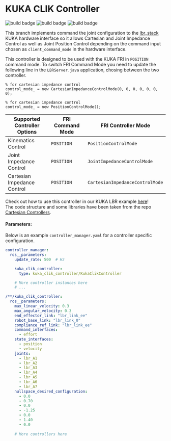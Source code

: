 # KUKA CLIK Controller
![build badge](https://github.com/lucabeber/effort_controller/actions/workflows/humble.yml/badge.svg)
![build badge](https://github.com/lucabeber/effort_controller/actions/workflows/jazzy.yml/badge.svg)
![build badge](https://github.com/lucabeber/effort_controller/actions/workflows/rolling.yml/badge.svg)


This branch implements command the joint configuration to the [lbr_stack](https://github.com/idra-lab/lbr_fri_ros2_stack) KUKA hardware interface so it allows Cartesian and Joint Impedance Control as well as Joint Position Control depending on the command input chosen as `client_command_mode` in the hardware interface.

This controller is designed to be used with the KUKA FRI in `POSITION` command mode. To switch FRI Command Mode you need to update the following line in the `LBRServer.java` application, chosing between the two controller.
```
% for cartesian impedance control
control_mode_ = new CartesianImpedanceControlMode(0, 0, 0, 0, 0, 0, 0);
```
```
% for cartesian impedance control
control_mode_ = new PositionControlMode();
```

|Supported Controller Options| FRI Command Mode   | FRI Controller Mode            |
|----------------------------|--------------------|--------------------------------|
|Kinematics Control          |`POSITION`          | `PositionControlMode`          |
|Joint Impedance Control     |`POSITION`          | `JointImpedanceControlMode`    |
|Cartesian Impedance Control |`POSITION`          | `CartesianImpedanceControlMode`|

Check out how to use this controller in our KUKA LBR example [here](https://github.com/idra-lab/kuka_impedance)!  
The code structure and some libraries have been taken from the repo [Cartesian Controllers](https://github.com/fzi-forschungszentrum-informatik/cartesian_controllers).


#### Parameters:
Below is an example `controller_manager.yaml` for a controller specific configuration.

```yaml
controller_manager:
  ros__parameters:
    update_rate: 500  # Hz

    kuka_clik_controller:
      type: kuka_clik_controller/KukaClikController

    # More controller instances here
    # ...

/**/kuka_clik_controller:
  ros__parameters:
    max_linear_velocity: 0.3
    max_angular_velocity: 0.3
    end_effector_link: "lbr_link_ee"
    robot_base_link: "lbr_link_0"
    compliance_ref_link: "lbr_link_ee"
    command_interfaces:
      - effort
    state_interfaces:
      - position
      - velocity
    joints:
      - lbr_A1
      - lbr_A2
      - lbr_A3
      - lbr_A4
      - lbr_A5
      - lbr_A6
      - lbr_A7
    nullspace_desired_configuration:
      - 0.0
      - 0.70
      - 0.0
      - -1.25
      - 0.0
      - 1.40
      - 0.0
    
    # More controllers here
```
